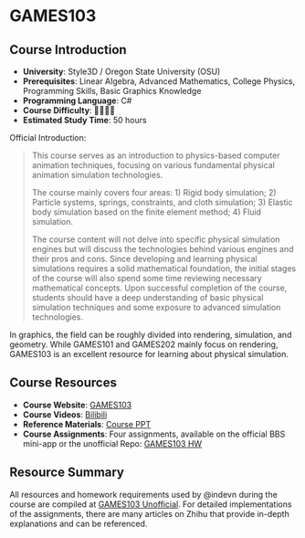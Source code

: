 # GAMES103

## Course Introduction

- **University**: Style3D / Oregon State University (OSU)
- **Prerequisites**: Linear Algebra, Advanced Mathematics, College Physics, Programming Skills, Basic Graphics Knowledge
- **Programming Language**: C#
- **Course Difficulty**: 🌟🌟🌟🌟
- **Estimated Study Time**: 50 hours

Official Introduction:

> This course serves as an introduction to physics-based computer animation techniques, focusing on various fundamental physical animation simulation technologies.
>
> The course mainly covers four areas: 1) Rigid body simulation; 2) Particle systems, springs, constraints, and cloth simulation; 3) Elastic body simulation based on the finite element method; 4) Fluid simulation.
>
> The course content will not delve into specific physical simulation engines but will discuss the technologies behind various engines and their pros and cons. Since developing and learning physical simulations requires a solid mathematical foundation, the initial stages of the course will also spend some time reviewing necessary mathematical concepts. Upon successful completion of the course, students should have a deep understanding of basic physical simulation techniques and some exposure to advanced simulation technologies.

In graphics, the field can be roughly divided into rendering, simulation, and geometry. While GAMES101 and GAMES202 mainly focus on rendering, GAMES103 is an excellent resource for learning about physical simulation.

## Course Resources

- **Course Website**: [GAMES103](http://games-cn.org/games103/)
- **Course Videos**: [Bilibili](https://www.bilibili.com/video/BV12Q4y1S73g)
- **Reference Materials**: [Course PPT](https://www.aliyundrive.com/s/YGuzfDCzw4n/folder/61824d985307bbf3920044b4afd48abb633441f6)
- **Course Assignments**: Four assignments, available on the official BBS mini-app or the unofficial Repo: [GAMES103 HW](https://github.com/indevn/GAMES103/tree/main/HW)

## Resource Summary

All resources and homework requirements used by @indevn during the course are compiled at [GAMES103 Unofficial](https://github.com/indevn/GAMES103). For detailed implementations of the assignments, there are many articles on Zhihu that provide in-depth explanations and can be referenced.